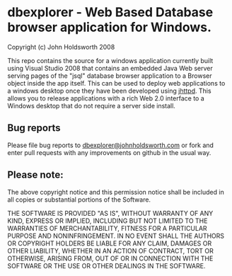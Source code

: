 # dbexplorer - Web Based Database browser application for Windows.

Copyright (c) John Holdsworth 2008

This repo contains the source for a windows application currently built using
Visual Studio 2008 that contains an embedded Java Web server serving pages of
the "jsql" database browser application to a Browser object inside the app
itself. This can be used to deploy web applications to a windows desktop once
they have been developed using [jhttpd](https://github.com/johnno1962/jhttpd).
This allows you to release applications with a rich Web 2.0 interface to a
Windows desktop that do not require a server side install.

## Bug reports

Please file bug reports to [dbexplorer@johnholdsworth.com](mailto:dbexplorer@johnholdsworth.com)
or fork and enter pull requests with any improvements on github in the usual way.

## Please note:

The above copyright notice and this permission notice shall be
included in all copies or substantial portions of the Software.

THE SOFTWARE IS PROVIDED "AS IS", WITHOUT WARRANTY OF ANY KIND,
EXPRESS OR IMPLIED, INCLUDING BUT NOT LIMITED TO THE WARRANTIES OF
MERCHANTABILITY, FITNESS FOR A PARTICULAR PURPOSE AND
NONINFRINGEMENT. IN NO EVENT SHALL THE AUTHORS OR COPYRIGHT HOLDERS BE
LIABLE FOR ANY CLAIM, DAMAGES OR OTHER LIABILITY, WHETHER IN AN ACTION
OF CONTRACT, TORT OR OTHERWISE, ARISING FROM, OUT OF OR IN CONNECTION
WITH THE SOFTWARE OR THE USE OR OTHER DEALINGS IN THE SOFTWARE.

